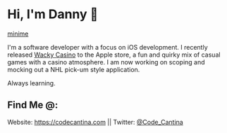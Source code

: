 # Hi, I'm Danny 🌊

[minime](githubbanner.png)

I'm a software developer with a focus on iOS development. I recently released [Wacky Casino](https://apps.apple.com/us/app/wacky-casino/id1556778552) to the Apple store, a fun and quirky mix of casual games with a casino atmosphere.
I am now working on scoping and mocking out a NHL pick-um style application. 

Always learning.

## Find Me @:
Website: https://codecantina.com || Twitter: [@Code_Cantina](https://twitter.com/Code_Cantina)





